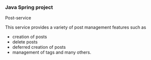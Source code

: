 ### Java Spring project
Post-service

This service provides a variety of post management features such as 
- creation of posts
- delete posts
- deferred creation of posts
- management of tags
and many others.

